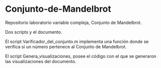 # Conjunto-de-Mandelbrot

Repositorio laboratorio variable compleja, Conjunto de Mandelbrot.

Dos scripts y el documento. 

El script Varificador_del_conjunto.m implementa una función donde se verifica si un número pertenece al Conjunto de Mandelbrot.

El script Genera_visualizaciones, posee el código con el que se generaron las visualizaciones del documento. 
